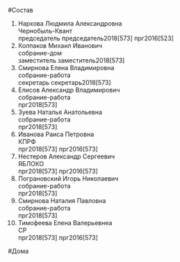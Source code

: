 #Состав  
1. Нархова Людмила Александровна  
    Чернобыль-Квант  
    председатель председатель2018[573] прг2016[523]  
2. Колпаков Михаил Иванович  
    собрание-дом  
    заместитель заместитель2018[573]  
3. Смирнова Елена Владимировна  
    собрание-работа  
    секретарь секретарь2018[573]  
4. Елисов Александр Владимирович  
    собрание-работа  
    прг2018[573]  
5. Зуева Наталья Анатольевна  
    собрание-работа  
    прг2018[573]  
6. Иванова Раиса Петровна  
    КПРФ  
    прг2018[573] прг2016[573]  
7. Нестеров Александр Сергеевич  
    ЯБЛОКО  
    прг2018[573] прг2016[573]  
8. Пограновский Игорь Николаевич  
    собрание-работа  
    прг2018[573]  
9. Смирнова Наталия Павловна  
    собрание-работа  
    прг2018[573]  
10. Тимофеева Елена Валерьевнеа  
    СР  
    прг2018[573] прг2016[573]  
  
#Дома  

